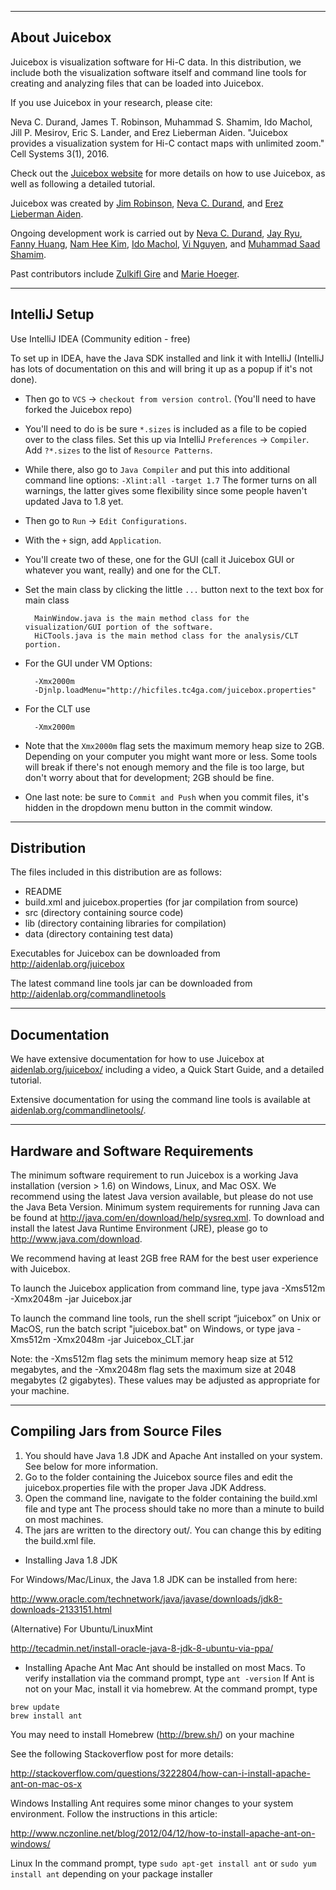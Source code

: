--------------
About Juicebox
--------------
Juicebox is visualization software for Hi-C data.  In this distribution, we
include both the visualization software itself and command line tools for
creating and analyzing files that can be loaded into Juicebox.

If you use Juicebox in your research, please cite:

Neva C. Durand, James T. Robinson, Muhammad S. Shamim, Ido Machol, Jill P. Mesirov, Eric S. Lander, and Erez Lieberman Aiden. "Juicebox provides a visualization system for Hi-C contact maps with unlimited zoom." Cell Systems 3(1), 2016.

Check out the <a href="http://aidenlab.org/juicebox">Juicebox website</a>
for more details on how to use Juicebox, as well as following a detailed
tutorial.

Juicebox was created by
<a href="https://github.com/jrobinso">Jim Robinson</a>,
<a href="https://github.com/nchernia">Neva C. Durand</a>, and
<a href="http://www.erez.com/">Erez Lieberman Aiden</a>.

Ongoing development work is carried out by
<a href="https://github.com/nchernia">Neva C. Durand</a>,
<a href="https://github.com/bluejay9676">Jay Ryu</a>,
<a href="https://github.com/asddf123789">Fanny Huang</a>,
<a href="https://github.com/mikeehman">Nam Hee Kim</a>,
<a href="https://github.com/imachol">Ido Machol</a>,
<a href="https://github.com/nguyenkvi">Vi Nguyen</a>,
and <a href="https://github.com/sa501428">Muhammad Saad Shamim</a>.

Past contributors include
<a href="https://github.com/zgire">Zulkifl Gire</a> and
<a href="https://github.com/mhoeger">Marie Hoeger</a>.

--------------
IntelliJ Setup
--------------

Use IntelliJ IDEA (Community edition - free)

To set up in IDEA, have the Java SDK installed and link it with IntelliJ (IntelliJ has lots of
documentation on this and will bring it up as a popup if it's not done).

* Then go to `VCS` -> `checkout from version control`. (You'll need to have forked the Juicebox repo)
* You'll need to do is be sure `*.sizes` is included as a file to be copied over to the class files.
Set this up via IntelliJ `Preferences` -> `Compiler`. Add `?*.sizes` to the list of `Resource Patterns`.
* While there, also go to `Java Compiler` and put this into additional command line options: `-Xlint:all -target 1.7`
The former turns on all warnings, the latter gives some flexibility since some people haven't updated Java to 1.8 yet.
* Then go to `Run` -> `Edit Configurations`.
* With the `+` sign, add `Application`.
* You'll create two of these, one for the GUI (call it Juicebox GUI or whatever you want, really) and one for the CLT.
* Set the main class by clicking the little `...` button next to the text box for main class

        MainWindow.java is the main method class for the visualization/GUI portion of the software.
        HiCTools.java is the main method class for the analysis/CLT portion.

* For the GUI under VM Options:

        -Xmx2000m
        -Djnlp.loadMenu="http://hicfiles.tc4ga.com/juicebox.properties"

* For the CLT use

        -Xmx2000m

* Note that the `Xmx2000m` flag sets the maximum memory heap size to 2GB.
Depending on your computer you might want more or less.
Some tools will break if there's not enough memory and the file is too large,
but don't worry about that for development; 2GB should be fine.
* One last note: be sure to `Commit and Push` when you commit files, it's hidden in
the dropdown menu button in the commit window.

------------
Distribution
------------
The files included in this distribution are as follows:
* README
* build.xml and juicebox.properties (for jar compilation from source)
* src (directory containing source code)
* lib (directory containing libraries for compilation)
* data (directory containing test data)

Executables for Juicebox can be downloaded from http://aidenlab.org/juicebox

The latest command line tools jar can be downloaded from http://aidenlab.org/commandlinetools

-------------
Documentation
-------------
We have extensive documentation for how to use Juicebox at
<a href="http://aidenlab.org/juicebox/">aidenlab.org/juicebox/</a> including a video,
a Quick Start Guide, and a detailed tutorial.

Extensive documentation for using the command line tools is available at
<a href="http://aidenlab.org/commandlinetools/">aidenlab.org/commandlinetools/</a>.

----------------------------------
Hardware and Software Requirements
----------------------------------
The minimum software requirement to run Juicebox is a working Java installation
(version > 1.6) on Windows, Linux, and Mac OSX.  We recommend using the latest
Java version available, but please do not use the Java Beta Version. Minimum
system requirements for running Java can be found at
http://java.com/en/download/help/sysreq.xml. To download and install the latest
Java Runtime Environment (JRE), please go to http://www.java.com/download.

We recommend having at least 2GB free RAM for the best user experience with
Juicebox.

To launch the Juicebox application from command line, type
  java -Xms512m -Xmx2048m -jar Juicebox.jar

To launch the command line tools, run the shell script “juicebox” on Unix or
MacOS, run the batch script "juicebox.bat" on Windows, or type
  java -Xms512m -Xmx2048m -jar Juicebox_CLT.jar

Note: the -Xms512m flag sets the minimum memory heap size at 512 megabytes, and
the -Xmx2048m flag sets the maximum size at 2048 megabytes (2 gigabytes). These
values may be adjusted as appropriate for your machine.

--------------------------------
Compiling Jars from Source Files
--------------------------------
1. You should have Java 1.8 JDK and Apache Ant installed on your system. See
   below for more information.
2. Go to the folder containing the Juicebox source files and edit the
   juicebox.properties file with the proper Java JDK Address.
3. Open the command line, navigate to the folder containing the build.xml file
   and type
     ant
   The process should take no more than a minute to build on most machines.
4. The jars are written to the directory out/.  You can change this by editing
   the build.xml file.

* Installing Java 1.8 JDK

For Windows/Mac/Linux, the Java 1.8 JDK can be installed from here:

http://www.oracle.com/technetwork/java/javase/downloads/jdk8-downloads-2133151.html

(Alternative) For Ubuntu/LinuxMint

http://tecadmin.net/install-oracle-java-8-jdk-8-ubuntu-via-ppa/

* Installing Apache Ant
Mac
  Ant should be installed on most Macs. To verify installation via the command
  prompt, type
    `ant -version`
  If Ant is not on your Mac, install it via homebrew. At the command prompt, type
```    
brew update
brew install ant
```
  You may need to install Homebrew (http://brew.sh/) on your machine
  
  See the following Stackoverflow post for more details:

  http://stackoverflow.com/questions/3222804/how-can-i-install-apache-ant-on-mac-os-x

Windows
  Installing Ant requires some minor changes to your system environment. Follow
  the instructions in this article:

  http://www.nczonline.net/blog/2012/04/12/how-to-install-apache-ant-on-windows/

Linux
  In the command prompt, type
    `sudo apt-get install ant`
  or
    `sudo yum install ant`
  depending on your package installer
